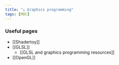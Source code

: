 ```yaml
---
title: "△ Graphics programming"
tags: [MOC]
---
```


### Useful pages
- [[Shadertoy]]
- [[GLSL]]
	- [[GLSL and graphics programming resources]]
- [[OpenGL]]
